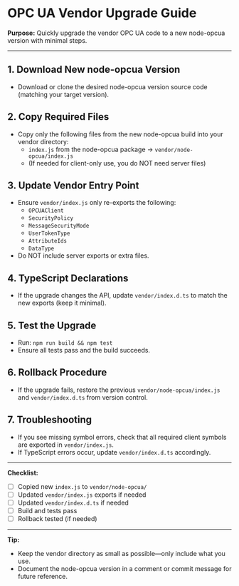# OPC UA Vendor Upgrade Guide

**Purpose:** Quickly upgrade the vendor OPC UA code to a new node-opcua version with minimal steps.

---

## 1. Download New node-opcua Version
- Download or clone the desired node-opcua version source code (matching your target version).

## 2. Copy Required Files
- Copy only the following files from the new node-opcua build into your vendor directory:
  - `index.js` from the node-opcua package → `vendor/node-opcua/index.js`
  - (If needed for client-only use, you do NOT need server files)

## 3. Update Vendor Entry Point
- Ensure `vendor/index.js` only re-exports the following:
  - `OPCUAClient`
  - `SecurityPolicy`
  - `MessageSecurityMode`
  - `UserTokenType`
  - `AttributeIds`
  - `DataType`
- Do NOT include server exports or extra files.

## 4. TypeScript Declarations
- If the upgrade changes the API, update `vendor/index.d.ts` to match the new exports (keep it minimal).

## 5. Test the Upgrade
- Run: `npm run build && npm test`
- Ensure all tests pass and the build succeeds.

## 6. Rollback Procedure
- If the upgrade fails, restore the previous `vendor/node-opcua/index.js` and `vendor/index.d.ts` from version control.

## 7. Troubleshooting
- If you see missing symbol errors, check that all required client symbols are exported in `vendor/index.js`.
- If TypeScript errors occur, update `vendor/index.d.ts` accordingly.

---

**Checklist:**
- [ ] Copied new `index.js` to `vendor/node-opcua/`
- [ ] Updated `vendor/index.js` exports if needed
- [ ] Updated `vendor/index.d.ts` if needed
- [ ] Build and tests pass
- [ ] Rollback tested (if needed)

---

**Tip:**
- Keep the vendor directory as small as possible—only include what you use.
- Document the node-opcua version in a comment or commit message for future reference. 
